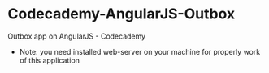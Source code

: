 # Codecademy-AngularJS-Outbox
Outbox app on AngularJS - Codecademy

+ Note: you need installed web-server on your machine for properly work of this application